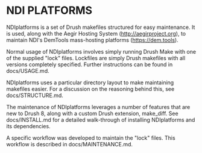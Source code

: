 NDI PLATFORMS
=============

NDIplatforms is a set of Drush makefiles structured for easy maintenance.  It
is used, along with the Aegir Hosting System (http://aegirproject.org), to
maintain NDI's DemTools mass-hosting platforms (https://dem.tools).

Normal usage of NDIplatforms involves simply running Drush Make with one of the
supplied "lock" files.  Lockfiles are simply Drush makefiles with all versions
completely specified.  Further instructions can be found in docs/USAGE.md.

NDIplatforms uses a particular directory layout to make maintaining makefiles
easier.  For a discussion on the reasoning behind this, see docs/STRUCTURE.md.

The maintenance of NDIplatforms leverages a number of features that are new to
Drush 8, along with a custom Drush extension, make_diff.  See docs/INSTALL.md
for a detailed walk-through of installing NDIplatforms and its dependencies.

A specific workflow was developed to maintain the "lock" files.  This workflow
is described in docs/MAINTENANCE.md.

